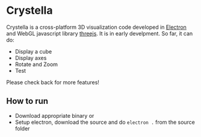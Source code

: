 # Crystella

Crystella is a cross-platform 3D visualization code developed in [Electron](http://electron.atom.io) and WebGL javascript library [threejs](http:/threejs.org). It is in early develpment. So far, it can do:

* Display a cube
* Display axes
* Rotate and Zoom
* Test

Please check back for more features!

## How to run

* Download appropriate binary or
* Setup electron, download the source and do `electron .` from the source folder
